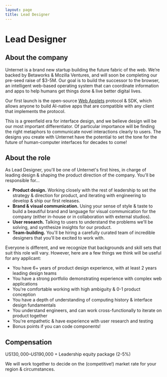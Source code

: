 ```yaml
---
layout: page
title: Lead Designer
---
```


# Lead Designer

## About the company

Unternet is a brand new startup building the future fabric of the web. We’re backed by Betaworks & Mozilla Ventures, and will soon be completing our pre-seed raise of $3-5M. Our goal is to build the successor to the browser, an intelligent web-based operating system that can coordinate information and apps to help humans get things done & live better digital lives.

Our first launch is the open-source [Web Applets](https://github.com/unternet-co/web-applets/) protocol & SDK, which allows anyone to build AI-native apps that are compatible with any client that implements the protocol.

This is a greenfield era for interface design, and we believe design will be our most important differentiator. Of particular importance will be finding the right metaphors to communicate novel interactions clearly to users. The designs you create with Unternet have the potential to set the tone for the future of human-computer interfaces for decades to come!

## About the role

As Lead Designer, you'll be one of Unternet's first hires, in charge of leading design & shaping the product direction of the company. You'll be responsible for...

- **Product design.** Working closely with the rest of leadership to set the strategy & direction for product, and iterating with engineering to develop & ship our first releases.
- **Brand & visual communication.** Using your sense of style & taste to build a beautiful brand and language for visual communication for the company (either in-house or in collaboration with external studios).
- **User research.** Talking to users to understand the problems we'll be solving, and synthesize insights for our product.
- **Team-building.** You'll be hiring a carefully curated team of incredible designers that you'll be excited to work with.

Everyone is different, and we recognize that backgrounds and skill sets that suit this role will vary. However, here are a few things we think will be useful for any applicant:

- You have 6+ years of product design experience, with at least 2 years leading design teams
- You have a strong portfolio demonstrating experience with complex web applications
- You're comfortable working with high ambiguity & 0-1 product conception
- You have a depth of understanding of computing history & interface design fundamentals
- You understand engineers, and can work cross-functionally to iterate on product together
- You're empathetic & have experience with user research and testing
- Bonus points if you can code components!

## Compensation

US$130,000 – US$190,000 + Leadership equity package (2-5%)

We will work together to decide on the (competitive!) market rate for your region & circumstances.
